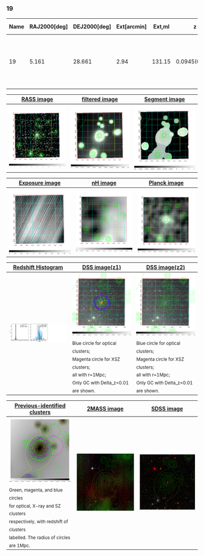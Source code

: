 <div STYLE="page-break-after: always;"></div>

### 19

|Name|RAJ2000[deg]|DEJ2000[deg] |Ext[arcmin]| Ext,ml | z | z_src| C|GC(XSZ,Delta_z<0.01)| GC(OPT,Delta_z<0.01)|GC| R_sig[arcmin] | R500[arcmin] | R500[Mpc]| CRsig[c/s] | CR500[c/s] |L500[1E44 erg/s]|F500[1E-12 erg/s/cm^2]| M500[1E14 Msun]|Tx[keV]|Cnt_sig|Beta|Rc[arcmin]|Comment|Alias|
|---|---|---|---|---|---|------|---|--------|---------|----------|---|---|---|---|---|---|---|---|---|---|---|---|---|---|
|19| 5.161| 28.661| 2.94| 131.15| 0.0945(0.005)| z1, z_xsz| B| F20, MCXC, PSZ2, SPI, Tar, XB| A, N, RM, W| A, C, F20, MCXC, N, PSZ2, SPI, Tar, W, XB| 13.675| 9.469| 0.996| 0.382(0.044)| 0.364(0.042)| 1.520(0.087)| 6.762(0.387)| 3.08(0.09)| 4.42(0.08)| 146.4| 0.847(-0.119+0.103)| 5.204(-0.944+0.751)| -| k368|

|[RASS image](../image/19/19_img.pdf)|[filtered image](../image/19/19_fil.pdf)|[Segment image](../image/19/19_seg.pdf)|
|-------------------|--------------------|-------------------|
| <img src="../image/19/19_img.png" width="300">  | <img src="../image/19/19_fil.png" width="300">   | <img src="../image/19/19_seg.png" width="300">  |

|[Exposure image](../image/19/19_mex.pdf)| [nH image](../image/19/19_nh.pdf)| [Planck image](../image/19/19_p.pdf)|
|-------------------|--------------------|-------------------|
|<img src="../image/19/19_mex.png" width="300">   | <img src="../image/19/19_nh.png" width="300">    | <img src="../image/19/19_p.png" width="300"> |

|[Redshift Histogram](../image/19/19_zg.pdf) | [DSS image(z1)](../image/19/19_dss_z1.pdf)      |  [DSS image(z2)](../image/19/19_dss_z2.pdf)    |
|-------------------|--------------------|-------------------|
|<img src="../image/19/19_zg.png" width="300"> |<img src="../image/19/19_dss_z1.png" width="300"> <sub><br>Blue circle for optical clusters; <br>Magenta circle for XSZ clusters; <br>all with r=1Mpc; <br>Only GC with Delta_z<0.01 are shown. </sub>| <img src="../image/19/19_dss_z2.png" width="300"><sub><br>Blue circle for optical clusters; <br>Magenta circle for XSZ clusters; <br>all with r=1Mpc; <br>Only GC with Delta_z<0.01 are shown. </sub> |

|[Previous-identified clusters](../image/19/19_gc.pdf) | [2MASS image](../image/19/19_2mass.pdf)      |[SDSS image](../image/19/19_sdss.pdf)   |
|-------------------|-------------------|-------------------|
|<img src=../image/19/19_gc.png width="300"> <br><sub>Green, magenta, and blue circles <br>for optical, X-ray and SZ clusters <br>respectively, with redshift of clusters <br>labelled. The radius of circles <br>are 1Mpc.</sub>|<img src="../image/19/19_2mass.png" width="300">  | <img src="../image/19/19_sdss.png" width="300">  |




